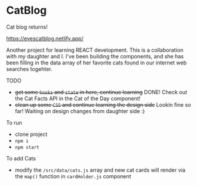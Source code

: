 # CatBlog

Cat blog returns!

https://evescatblog.netlify.app/


Another project for learning REACT development.  This is a collaboration with my daughter and I.  I've been building the components, and she has been filling in the data array of her favorite cats found in our internet web searches togehter. 

TODO
- ~~get some `hooks` and `state` in here, continue learning~~ DONE! Check out the Cat Facts API in the Cat of the Day component!
- ~~clean up some `CSS` and continue learning the design side~~ Lookin fine so far! Waiting on design changes from daughter side :)

To run
- clone project
- `npm i`
- `npm start`

To add Cats
- modify the `/src/data/cats.js` array and new cat cards will render via the `map()` function in `cardHolder.js` component

